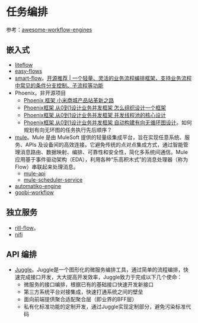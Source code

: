 # 任务编排

参考：[awesome-workflow-engines](https://github.com/meirwah/awesome-workflow-engines)



## 嵌入式

* [liteflow](https://github.com/dromara/liteflow)
* [easy-flows](https://github.com/j-easy/easy-flows)
* [smart-flow](https://gitee.com/smartboot/smart-flow)。[开源推荐 | 一个轻量、灵活的业务流程编排框架，支持业务流程中常见的条件分支控制、子流程等功能](https://mp.weixin.qq.com/s?__biz=MzAwMTE5MjAwNQ==&mid=2652148684&idx=1&sn=41d0ccc2dc93ae1ac03abc7e3c7fd426&chksm=813d4ae6b64ac3f0d744932889d082e53a86809c9194131c62a0c7876b5184f6192359b978e6&mpshare=1&scene=1&srcid=0220E5L6FNuAYDBm6rt3axz6&sharer_shareinfo=93354d1b65beae123375271c5a46c1e6&sharer_shareinfo_first=0c87c81f2c72477c296725d3e79b89d7&version=4.1.10.99312&platform=mac#rd)
* Phoenix。非开源项目
  * [Phoenix 框架 小米商城产品站革新之路](https://mp.weixin.qq.com/s/EYMOvIHhCpSnb4TbAm4TsA)
  * [Phoenix框架 从0到1设计业务并发框架 怎么组织设计一个框架](https://mp.weixin.qq.com/s/f29We5lfTafhXAIMpWq5LQ)
  * [Phoenix框架 从0到1设计业务并发框架 并发线程池的核心设计](https://mp.weixin.qq.com/s/lx7Mk4T2V32JnvWSRONn4g)
  * [Phoenix框架 从0到1设计业务并发框架 自动构建有向无循环图设计](https://mp.weixin.qq.com/s/ORH3dtIVcoykjUOG0dzrFA)。如何规划有向无环图的任务执行先后顺序？
* [mule](https://github.com/mulesoft/mule)。Mule 是由 MuleSoft 提供的轻量级集成平台，旨在实现任意系统、服务、APIs 及设备间的高效连接。它避免传统的点对点集成方式，通过智能管理消息路由、数据映射、编排、可靠性和安全性，简化多系统间通信。Mule 应用基于事件驱动架构（EDA），利用各种“乐高积木式”的消息处理器（称为Flow）串联起来处理消息。
  * [mule-api](https://github.com/mulesoft/mule-api)
  * [mule-scheduler-service](https://github.com/mulesoft/mule-scheduler-service)
* [automatiko-engine](https://github.com/automatiko-io/automatiko-engine)
* [goobi-workflow](https://github.com/intranda/goobi-workflow)



## 独立服务

* [rill-flow](https://github.com/weibocom/rill-flow)。
* [nifi](https://nifi.apache.org/)

## API 编排

* [Juggle](https://github.com/somta/Juggle)。Juggle是一个图形化的微服务编排工具，通过简单的流程编排，快速完成接口开发，大大提高开发效率，Juggle致力于完成以下几个使命：
  - 微服务的接口编排，根据已有的基础接口快速开发新接口
  - 第三方系统平台对接集成，快速打通系统之间的壁垒
  - 面向前端提供聚合适配聚合层（即业界的BFF层）
  - 私有化标准功能的定制开发，通过Juggle实现定制部分，避免污染标准代码
